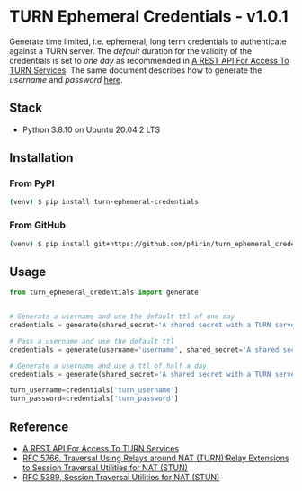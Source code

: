 # TURN Ephemeral Credentials - v1.0.1

Generate time limited, i.e. ephemeral, long term credentials to authenticate against a TURN server. The _default_ duration for the validity of the credentials is set to _one day_ as recommended in [A REST API For Access To TURN Services](https://datatracker.ietf.org/doc/html/draft-uberti-behave-turn-rest-00#section-2.1:~:text=ttl%3A%20the%20duration%20for%20which%20the%20username%20and%20password%20are%20valid%2C%0A%20%20%20%20%20%20in%20seconds.%20%20A%20value%20of%20one%20day%20(86400%20seconds)%20is%20recommended). The same document describes how to generate the _username_ and _password_ [here](https://datatracker.ietf.org/doc/html/draft-uberti-behave-turn-rest-00#section-2.1:~:text=username%3A%20the%20TURN,algorithm%0A%20%20%20%20%20%20and%20secret.).

## Stack

- Python 3.8.10 on Ubuntu 20.04.2 LTS

## Installation

### From PyPI

```bash
(venv) $ pip install turn-ephemeral-credentials
```

### From GitHub

```bash
(venv) $ pip install git+https://github.com/p4irin/turn_ephemeral_credentials.git
```

## Usage

```python
from turn_ephemeral_credentials import generate


# Generate a username and use the default ttl of one day
credentials = generate(shared_secret='A shared secret with a TURN server')

# Pass a username and use the default ttl
credentials = generate(username='username', shared_secret='A shared secret with a TURN server')

# Generate a username and use a ttl of half a day
credentials = generate(shared_secret='A shared secret with a TURN server', ttl=43200)

turn_username=credentials['turn_username']
turn_password=credentials['turn_password']
```

## Reference

- [A REST API For Access To TURN Services](https://datatracker.ietf.org/doc/html/draft-uberti-behave-turn-rest-00#section-2.1)
- [RFC 5766. Traversal Using Relays around NAT (TURN):Relay Extensions to Session Traversal Utilities for NAT (STUN)](https://datatracker.ietf.org/doc/html/rfc5766)
- [RFC 5389, Session Traversal Utilities for NAT (STUN)](https://datatracker.ietf.org/doc/html/rfc5389#section-10.2)